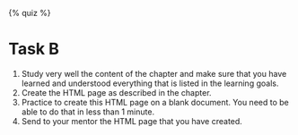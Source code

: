 {% quiz %}

# Task B

1. Study very well the content of the chapter and make sure that you have learned and understood everything that is listed in the learning goals.
2. Create the HTML page as described in the chapter.
3. Practice to create this HTML page on a blank document. You need to be able to do that in less than 1 minute.
4. Send to your mentor the HTML page that you have created.

